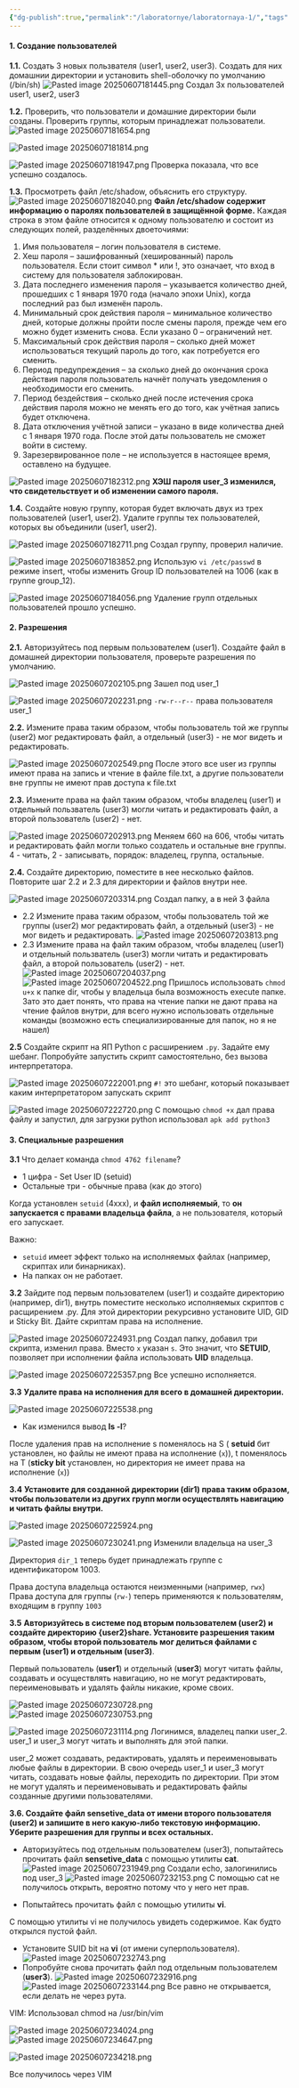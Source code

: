 ```yaml
---
{"dg-publish":true,"permalink":"/laboratornye/laboratornaya-1/","tags":["gardenEntry"]}
---
```


#### 1. **Создание пользователей**

**1.1.** Создать 3 новых пользвателя (user1, user2, user3). Создать для них домашнии директории и установить shell-оболочку по умолчанию (/bin/sh)
![Pasted image 20250607181445.png](/img/user/Pasted%20image%2020250607181445.png)
Создал 3х пользователей user1, user2, user3



**1.2.** Проверить, что пользователи и домашние директории были созданы. Проверить группы, которым принадлежат пользователи.
![Pasted image 20250607181654.png](/img/user/Pasted%20image%2020250607181654.png)

![Pasted image 20250607181814.png](/img/user/Pasted%20image%2020250607181814.png)

![Pasted image 20250607181947.png](/img/user/Pasted%20image%2020250607181947.png)
Проверка показала, что все успешно создалось.



**1.3.** Просмотреть файл /etc/shadow, объяснить его структуру.
![Pasted image 20250607182040.png](/img/user/Pasted%20image%2020250607182040.png)
**Файл /etc/shadow содержит информацию о паролях пользователей в защищённой форме.** Каждая строка в этом файле относится к одному пользователю и состоит из следующих полей, разделённых двоеточиями:
1. Имя пользователя – логин пользователя в системе.
2. Хеш пароля – зашифрованный (хешированный) пароль пользователя. Если стоит символ * или !, это означает, что вход в систему для пользователя заблокирован.
3. Дата последнего изменения пароля – указывается количество дней, прошедших с 1 января 1970 года (начало эпохи Unix), когда последний раз был изменён пароль.
4. Минимальный срок действия пароля – минимальное количество дней, которые должны пройти после смены пароля, прежде чем его можно будет изменить снова. Если указано 0 – ограничений нет.
5. Максимальный срок действия пароля – сколько дней может использоваться текущий пароль до того, как потребуется его сменить.
6. Период предупреждения – за сколько дней до окончания срока действия пароля пользователь начнёт получать уведомления о необходимости его сменить.
7. Период бездействия – сколько дней после истечения срока действия пароля можно не менять его до того, как учётная запись будет отключена.
8. Дата отключения учётной записи – указано в виде количества дней с 1 января 1970 года. После этой даты пользователь не сможет войти в систему.
9. Зарезервированное поле – не используется в настоящее время, оставлено на будущее.

![Pasted image 20250607182312.png](/img/user/Pasted%20image%2020250607182312.png)
**ХЭШ пароля user_3 изменился, что свидетельствует и об изменении самого пароля.**



**1.4.** Создайте новую группу, которая будет включать двух из трех пользователей (user1, user2). Удалите группы тех пользователей, которых вы объединили (user1, user2).

![Pasted image 20250607182711.png](/img/user/Pasted%20image%2020250607182711.png)
Создал группу, проверил наличие.

![Pasted image 20250607183852.png](/img/user/Pasted%20image%2020250607183852.png)
Использую `vi /etc/passwd` в режиме insert, чтобы изменить Group ID пользователей на 1006 (как в группе group_12).

![Pasted image 20250607184056.png](/img/user/Pasted%20image%2020250607184056.png)
Удаление групп отдельных пользователей прошло успешно.



#### **2. Разрешения**

**2.1.** Авторизуйтесь под первым пользователем (user1). Создайте файл в домашней директории пользователя, проверьте разрешения по умолчанию.

![Pasted image 20250607202105.png](/img/user/Pasted%20image%2020250607202105.png)
Зашел под user_1

![Pasted image 20250607202231.png](/img/user/Pasted%20image%2020250607202231.png)
`-rw-r--r--` права пользователя user_1



**2.2.** Измените права таким образом, чтобы пользователь той же группы (user2) мог редактировать файл, а отдельный (user3) - не мог видеть и редактировать.

![Pasted image 20250607202549.png](/img/user/Pasted%20image%2020250607202549.png)
После этого все user из группы имеют права на запись и чтение в файле file.txt, а другие пользователи вне группы не имеют прав доступа к file.txt


**2.3.** Измените права на файл таким образом, чтобы владелец (user1) и отдельный пользватель (user3) могли читать и редактировать файл, а второй пользователь (user2) - нет.

![Pasted image 20250607202913.png](/img/user/Pasted%20image%2020250607202913.png)
Меняем 660 на 606, чтобы читать и редактировать файл могли только создатель и остальные вне группы. 4 - читать, 2 - записывать, порядок: владелец, группа, остальные.



**2.4.** Создайте директорию, поместите в нее несколько файлов. Повторите шаг 2.2 и 2.3 для директории и файлов внутри нее.

![Pasted image 20250607203314.png](/img/user/Pasted%20image%2020250607203314.png)
Создал папку, а в ней 3 файла

- 2.2  Измените права таким образом, чтобы пользователь той же группы (user2) мог редактировать файл, а отдельный (user3) - не мог видеть и редактировать. ![Pasted image 20250607203813.png](/img/user/Pasted%20image%2020250607203813.png)
- 2.3 Измените права на файл таким образом, чтобы владелец (user1) и отдельный пользватель (user3) могли читать и редактировать файл, а второй пользователь (user2) - нет. ![Pasted image 20250607204037.png](/img/user/Pasted%20image%2020250607204037.png) ![Pasted image 20250607204522.png](/img/user/Pasted%20image%2020250607204522.png)
Пришлось использовать `chmod u+x` к папке dir, чтобы у владельца была возможность execute папке. Зато это дает понять, что права на чтение папки не дают права на чтение файлов внутри, для всего нужно использовать отдельные команды (возможно есть специализированные для папок, но я не нашел)



**2.5** Создайте скрипт на ЯП Python с расширением `.py`. Задайте ему шебанг. Попробуйте запустить скрипт самостоятельно, без вызова интерпретатора.

![Pasted image 20250607222001.png](/img/user/Pasted%20image%2020250607222001.png)
`#!` это шебанг, который показывает каким интерпретатором запускать скрипт

![Pasted image 20250607222720.png](/img/user/Pasted%20image%2020250607222720.png)
С помощью `chmod +x` дал права файлу и запустил, для загрузки python использовал `apk add python3`



#### 3. **Специальные разрешения**



**3.1** Что делает команда `chmod 4762 filename`?

- 1 цифра - Set User ID (setuid)
- Остальные три - обычные права (как до этого)

Когда установлен `setuid` (4xxx), и **файл исполняемый**, то **он запускается с правами владельца файла**, а не пользователя, который его запускает.

Важно:
- `setuid` имеет эффект только на исполняемых файлах (например, скриптах или бинарниках).
- На папках он не работает.



**3.2** Зайдите под первым пользователем (user1) и создайте директорию (например, dir1), внутрь поместите несколько исполняемых скриптов с расщирением .py. Для этой директории рекурсивно установите UID, GID и Sticky Bit. Дайте скриптам права на исполнение.

![Pasted image 20250607224931.png](/img/user/Pasted%20image%2020250607224931.png)
Создал папку, добавил три скрипта, изменил права. Вместо `x` указан `s`. Это значит, что **SETUID**, позволяет при исполнении файла использовать **UID** владельца.

![Pasted image 20250607225357.png](/img/user/Pasted%20image%2020250607225357.png)
Все успешно исполняется.



**3.3** **Удалите права на исполнения для всего в домашней директории.**

![Pasted image 20250607225538.png](/img/user/Pasted%20image%2020250607225538.png)
 - Как изменился вывод **ls -l**?

После удаления прав на исполнение s поменялось на S ( **setuid** бит установлен, но файлы не имеют права на исполнение (`x`)), t поменялось на T (**sticky bit** установлен, но директория не имеет права на исполнение (`x`))



**3.4** **Установите для созданной директории (dir1) права таким образом, чтобы пользователи из других групп могли осуществлять навигацию и читать файлы внутри.**

![Pasted image 20250607225924.png](/img/user/Pasted%20image%2020250607225924.png)

![Pasted image 20250607230241.png](/img/user/Pasted%20image%2020250607230241.png)
Изменили владельца на user_3

Директория `dir_1` теперь будет принадлежать группе с идентификатором 1003.

Права доступа владельца остаются неизменными (например, `rwx`)  
Права доступа для группы (`rw-`) теперь применяются к пользователям, входящим в группу `1003`

**3.5** **Авторизуйтесь в системе под вторым пользователем (user2) и создайте директорию {user2}share. Установите разрешения таким образом, чтобы второй пользователь мог делиться файлами с первым (user1) и отдельным (user3)**.

Первый пользователь (**user1**) и отдельный (**user3**) могут читать файлы, создавать и осуществлять навигацию, но не могут редактировать, переименовывать и удалять файлы никакие, кроме своих.

![Pasted image 20250607230728.png](/img/user/Pasted%20image%2020250607230728.png)
![Pasted image 20250607230753.png](/img/user/Pasted%20image%2020250607230753.png)


![Pasted image 20250607231114.png](/img/user/Pasted%20image%2020250607231114.png)
Логинимся, владелец папки user_2. user_1 и user_3 могут читать и выполнять для этой папки.

user_2 может создавать, редактировать, удалять и переименовывать любые файлы в директории. В свою очередь user_1 и user_3 могут читать, создавать новые файлы, переходить по директории. При этом не могут удалять и переименовывать и редактировать файлы созданные другими пользователями.



**3.6. Создайте файл sensetive_data от имени второго пользователя (user2) и запишите в него какую-либо текстовую информацию. Уберите разрешения для группы и всех остальных.**

 - Авторизуйтесь под отдельным пользователем (user3), попытайтесь прочитать файл **sensetive_data** с помощью утилиты **cat**. ![Pasted image 20250607231949.png](/img/user/Pasted%20image%2020250607231949.png)
 Создали echo, залогинились под user_3
 ![Pasted image 20250607232153.png](/img/user/Pasted%20image%2020250607232153.png)
 С помощью cat не получилось открыть, вероятно потому что у него нет прав.
 
 - Попытайтесь прочитать файл с помощью утилиты **vi**.

С помощью утилиты vi не получилось увидеть содержимое. Как будто открылся пустой файл.

 - Установите SUID bit на **vi** (от имени суперпользователя). ![Pasted image 20250607232743.png](/img/user/Pasted%20image%2020250607232743.png)
 - Попробуйте снова прочитать файл под отдельным пользователем (**user3**). ![Pasted image 20250607232916.png](/img/user/Pasted%20image%2020250607232916.png) ![Pasted image 20250607233144.png](/img/user/Pasted%20image%2020250607233144.png)
 Все равно не открывается, если делать не через рута.

VIM:
Использовал chmod на /usr/bin/vim

![Pasted image 20250607234024.png](/img/user/Pasted%20image%2020250607234024.png)
![Pasted image 20250607234647.png](/img/user/Pasted%20image%2020250607234647.png)

![Pasted image 20250607234218.png](/img/user/Pasted%20image%2020250607234218.png)

Все получилось через VIM